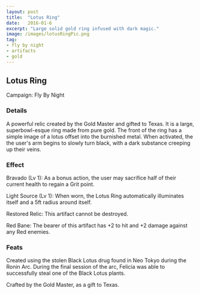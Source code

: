 ```yaml
---
layout: post
title:  "Lotus Ring"
date:   2016-01-6
excerpt: "Large solid gold ring infused with dark magic."
image: /images/lotusRingPic.png
tag:
- fly by night
- artifacts 
- gold
---
```


## Lotus Ring
Campaign: Fly By Night

### Details

A powerful relic created by the Gold Master and gifted to Texas. It is a large, superbowl-esque ring made from pure gold. The front of the ring has a simple image of a lotus offset into the burnished metal. When activated, the the user's arm begins to slowly turn black, with a dark substance creeping up their veins.


### Effect

Bravado (Lv 1):
As a bonus action, the user may sacrifice half of their current health to regain a Grit point.

Light Source (Lv 1): 
When worn, the Lotus Ring automatically illuminates itself and a 5ft radius around itself.

Restored Relic:
This artifact cannot be destroyed.

Red Bane:
The bearer of this artifact has +2 to hit and +2 damage against any Red enemies.

### Feats

Created using the stolen Black Lotus drug found in Neo Tokyo during the Ronin Arc. During the final session of the arc, Felicia was able to successfully steal one of the Black Lotus plants.

Crafted by the Gold Master, as a gift to Texas.
